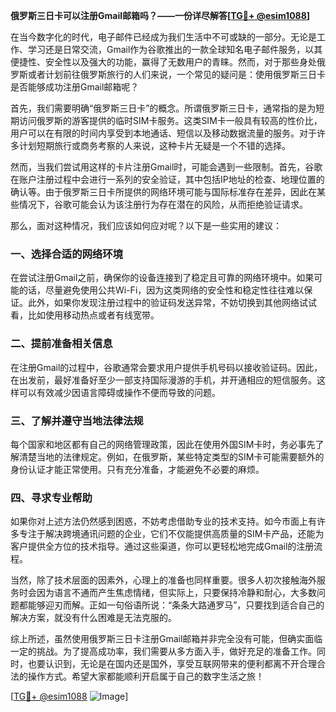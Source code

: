 **俄罗斯三日卡可以注册Gmail邮箱吗？——一份详尽解答[[TG💪+ @esim1088](https://t.me/s/esim1088)]**

在当今数字化的时代，电子邮件已经成为我们生活中不可或缺的一部分。无论是工作、学习还是日常交流，Gmail作为谷歌推出的一款全球知名电子邮件服务，以其便捷性、安全性以及强大的功能，赢得了无数用户的青睐。然而，对于那些身处俄罗斯或者计划前往俄罗斯旅行的人们来说，一个常见的疑问是：使用俄罗斯三日卡是否能够成功注册Gmail邮箱呢？

首先，我们需要明确“俄罗斯三日卡”的概念。所谓俄罗斯三日卡，通常指的是为短期访问俄罗斯的游客提供的临时SIM卡服务。这类SIM卡一般具有较高的性价比，用户可以在有限的时间内享受到本地通话、短信以及移动数据流量的服务。对于许多计划短期旅行或商务考察的人来说，这种卡片无疑是一个不错的选择。

然而，当我们尝试用这样的卡片注册Gmail时，可能会遇到一些限制。首先，谷歌在账户注册过程中会进行一系列的安全验证，其中包括IP地址的检查、地理位置的确认等。由于俄罗斯三日卡所提供的网络环境可能与国际标准存在差异，因此在某些情况下，谷歌可能会认为该注册行为存在潜在的风险，从而拒绝验证请求。

那么，面对这种情况，我们应该如何应对呢？以下是一些实用的建议：

### 一、选择合适的网络环境

在尝试注册Gmail之前，确保你的设备连接到了稳定且可靠的网络环境中。如果可能的话，尽量避免使用公共Wi-Fi，因为这类网络的安全性和稳定性往往难以保证。此外，如果你发现注册过程中的验证码发送异常，不妨切换到其他网络试试看，比如使用移动热点或者有线宽带。

### 二、提前准备相关信息

在注册Gmail的过程中，谷歌通常会要求用户提供手机号码以接收验证码。因此，在出发前，最好准备好至少一部支持国际漫游的手机，并开通相应的短信服务。这样可以有效减少因语言障碍或操作不便而导致的问题。

### 三、了解并遵守当地法律法规

每个国家和地区都有自己的网络管理政策，因此在使用外国SIM卡时，务必事先了解清楚当地的法律规定。例如，在俄罗斯，某些特定类型的SIM卡可能需要额外的身份认证才能正常使用。只有充分准备，才能避免不必要的麻烦。

### 四、寻求专业帮助

如果你对上述方法仍然感到困惑，不妨考虑借助专业的技术支持。如今市面上有许多专注于解决跨境通讯问题的企业，它们不仅能提供高质量的SIM卡产品，还能为客户提供全方位的技术指导。通过这些渠道，你可以更轻松地完成Gmail的注册流程。

当然，除了技术层面的因素外，心理上的准备也同样重要。很多人初次接触海外服务时会因为语言不通而产生焦虑情绪，但实际上，只要保持冷静和耐心，大多数问题都能够迎刃而解。正如一句俗语所说：“条条大路通罗马”，只要找到适合自己的解决方案，就没有什么困难是无法克服的。

综上所述，虽然使用俄罗斯三日卡注册Gmail邮箱并非完全没有可能，但确实面临一定的挑战。为了提高成功率，我们需要从多方面入手，做好充足的准备工作。同时，也要认识到，无论是在国内还是国外，享受互联网带来的便利都离不开合理合法的操作方式。希望大家都能顺利开启属于自己的数字生活之旅！

[[TG💪+ @esim1088](https://t.me/s/esim1088) ![Image](https://i.postimg.cc/4NQfJmqS/Snipaste-2025-05-13-00-14-12.png)]